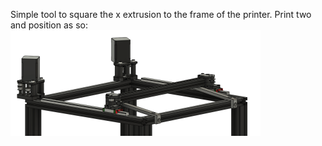 Simple tool to square the x extrusion to the frame of the printer.
Print two and position as so:
![topview](topview.png)
